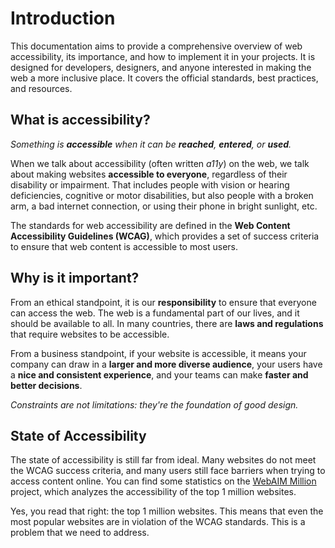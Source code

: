 # Introduction

This documentation aims to provide a comprehensive overview of web accessibility, its importance, and how to implement it in your projects. It is designed for developers, designers, and anyone interested in making the web a more inclusive place. It covers the official standards, best practices, and resources.

## What is accessibility?

*Something is **accessible** when it can be **reached**, **entered**, or **used**.*

When we talk about accessibility (often written *a11y*) on the web, we talk about making websites **accessible to everyone**, regardless of their disability or impairment. That includes people with vision or hearing deficiencies, cognitive or motor disabilities, but also people with a broken arm, a bad internet connection, or using their phone in bright sunlight, etc.

The standards for web accessibility are defined in the **Web Content Accessibility Guidelines (WCAG)**, which provides a set of success criteria to ensure that web content is accessible to most users.

## Why is it important?

From an ethical standpoint, it is our **responsibility** to ensure that everyone can access the web. The web is a fundamental part of our lives, and it should be available to all. In many countries, there are **laws and regulations** that require websites to be accessible.

From a business standpoint, if your website is accessible, it means your company can draw in a **larger and more diverse audience**, your users have a **nice and consistent experience**, and your teams can make **faster and better decisions**.

*Constraints are not limitations: they're the foundation of good design.*

## State of Accessibility

The state of accessibility is still far from ideal. Many websites do not meet the WCAG success criteria, and many users still face barriers when trying to access content online. You can find some statistics on the [WebAIM Million](https://webaim.org/projects/million/) project, which analyzes the accessibility of the top 1 million websites.

Yes, you read that right: the top 1 million websites. This means that even the most popular websites are in violation of the WCAG standards. This is a problem that we need to address.